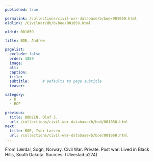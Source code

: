 ```yaml
---
published: true

permalink: /collections/civil-war-database/b/boe/001059.html
oldlink: /CivilWar/db/b/boe/001059.html

oldid: 001059

title: BOE, Andrew

pagelist:
  exclude: false
  order: 1059
  image: 
  alt:
  caption:
  title:
  subtitle:      # Defaults to page subtitle
  teaser:

category: 
  - B 
  - BOE

previous:
  title: BODEEN, Olaf J.
  url: /collections/civil-war-database/b/bod/001058.html  
next:
  title: BOE, Iver Larsen
  url: /collections/civil-war-database/b/boe/001060.html   
---
```

From L&aelig;rdal, Sogn, Norway. Civil War: Private. Post war: Lived in Black Hills, South Dakota. Sources: (Ulvestad p274)